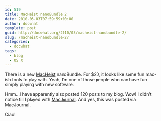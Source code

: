 ```yaml
---
id: 519
title: MacHeist nanoBundle 2
date: 2010-03-03T07:59:59+00:00
author: docwhat
template: post
guid: http://docwhat.org/2010/03/macheist-nanobundle-2/
slug: /macheist-nanobundle-2/
categories:
  - docwhat
tags:
  - blog
  - OS X
---
```


There is a new <a href="http://macheist.com/">MacHeist</a> nanoBundle. For $20,
it looks like some fun mac-ish tools to play with. Yeah, I’m one of those people
who can have fun simply playing with new software.

Hmm...I have apparently also posted 120 posts to my blog. Wow! I didn’t notice
till I played with
<a href="http://www.marinersoftware.com/sitepage.php?page=85">MacJournal</a>.
And yes, this was posted via MacJournal.

Ciao!
